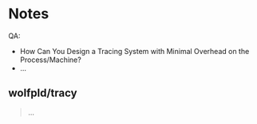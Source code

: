 # Notes

QA:

- How Can You Design a Tracing System with Minimal Overhead on the Process/Machine?
- ...

## wolfpld/tracy

> ...
